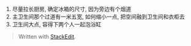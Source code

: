 
1. 尽量拉长厨房, 确定冰箱的尺寸, 因为旁边有个烟道
2. 主卫生间那个过道有一米五宽, 如何缩小一点, 把空间融到卫生间和衣柜去
3. 卫生间大点, 容得下两个人一起泡浴缸



> Written with [StackEdit](https://stackedit.io/).
<!--stackedit_data:
eyJoaXN0b3J5IjpbLTIwMTI1MjEwMTRdfQ==
-->